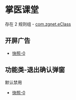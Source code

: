 # 掌医课堂

存在 2 规则组 - [com.zgnet.eClass](/src/apps/com.zgnet.eClass.ts)

## 开屏广告

- [快照-0](https://i.gkd.li/import/12644260)

## 功能类-退出确认弹窗

默认禁用

- [快照-0](https://i.gkd.li/import/12645513)
